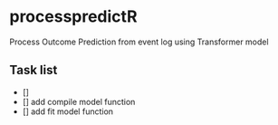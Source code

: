 # processpredictR
Process Outcome Prediction from event log using Transformer model

## Task list
- []  
- [] add compile model function  
- [] add fit model function  
